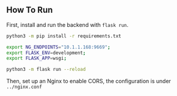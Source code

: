 ## How To Run

First, install and run the backend with `flask run`.

```bash
python3 -m pip install -r requirements.txt

export NG_ENDPOINTS="10.1.1.168:9669";
export FLASK_ENV=development;
export FLASK_APP=wsgi;

python3 -m flask run --reload
```

Then, set up an Nginx to enable CORS, the configuration is under `../nginx.conf`

